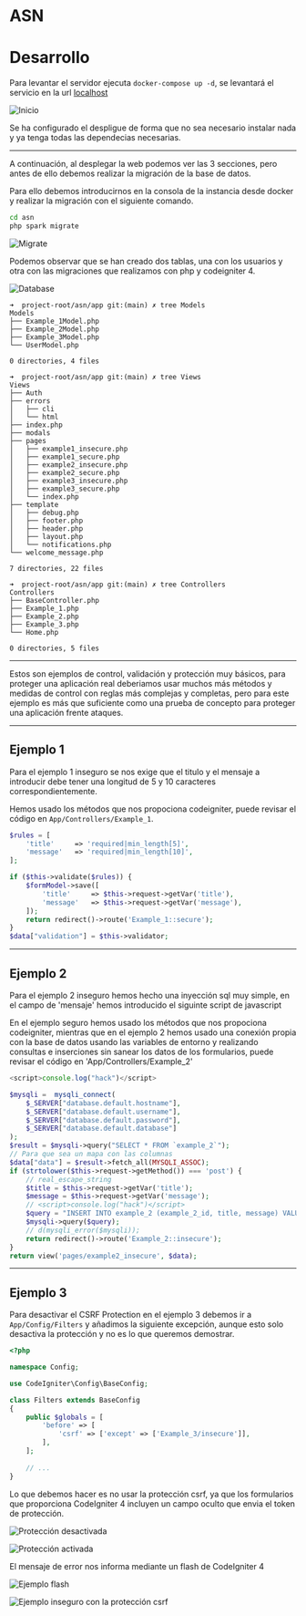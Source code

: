 ASN
===

# Desarrollo

Para levantar el servidor ejecuta `docker-compose up -d`, se levantará el servicio en la
url [localhost](http://localhost:80)

![Inicio](assets/Img-1.png)

Se ha configurado el despligue de forma que no sea necesario instalar nada y ya tenga todas las dependecias necesarias.

---

A continuación, al desplegar la web podemos ver las 3 secciones, pero antes de ello debemos realizar la migración de la base de datos.

Para ello debemos introducirnos en la consola de la instancia desde docker y realizar la migración con el siguiente comando.

```bash
cd asn
php spark migrate
```

![Migrate](assets/Img-2.png)

Podemos observar que se han creado dos tablas, una con los usuarios y otra con las migraciones que realizamos con php y codeigniter 4.

![Database](assets/Img-3.png)


```
➜  project-root/asn/app git:(main) ✗ tree Models
Models
├── Example_1Model.php
├── Example_2Model.php
├── Example_3Model.php
└── UserModel.php

0 directories, 4 files
```

```
➜  project-root/asn/app git:(main) ✗ tree Views
Views
├── Auth
├── errors
│   ├── cli
│   └── html
├── index.php
├── modals
├── pages
│   ├── example1_insecure.php
│   ├── example1_secure.php
│   ├── example2_insecure.php
│   ├── example2_secure.php
│   ├── example3_insecure.php
│   ├── example3_secure.php
│   └── index.php
├── template
│   ├── debug.php
│   ├── footer.php
│   ├── header.php
│   ├── layout.php
│   └── notifications.php
└── welcome_message.php

7 directories, 22 files
```

```
➜  project-root/asn/app git:(main) ✗ tree Controllers
Controllers
├── BaseController.php
├── Example_1.php
├── Example_2.php
├── Example_3.php
└── Home.php

0 directories, 5 files
```

--- 

Estos son ejemplos de control, validación y protección muy básicos, para proteger una aplicación real deberiamos usar muchos más métodos y medidas de control con reglas más complejas y completas, pero para este ejemplo es más que suficiente como una prueba de concepto para proteger una aplicación frente ataques.

---

## Ejemplo 1

Para el ejemplo 1 inseguro se nos exige que el titulo y el mensaje a introducir debe tener una longitud de 5 y 10 caracteres correspondientemente.

Hemos usado los métodos que nos propociona codeigniter, puede revisar el código en `App/Controllers/Example_1`.


```php
$rules = [
    'title'     => 'required|min_length[5]',
    'message'   => 'required|min_length[10]',
];

if ($this->validate($rules)) {
    $formModel->save([
        'title'     => $this->request->getVar('title'),
        'message'   => $this->request->getVar('message'),
    ]);
    return redirect()->route('Example_1::secure');
}
$data["validation"] = $this->validator;
 ```

---

## Ejemplo 2

Para el ejemplo 2 inseguro hemos hecho una inyección sql muy simple, en el campo de 'mensaje' hemos introducido el siguinte script de javascript

En el ejemplo seguro hemos usado los métodos que nos propociona codeigniter, mientras que en el ejemplo 2 hemos usado una conexión propia con la base de datos usando las variables de entorno y realizando consultas e inserciones sin sanear los datos de los formularios, puede revisar el código en 'App/Controllers/Example_2'

```js
<script>console.log("hack")</script>
 ```

```php
$mysqli =  mysqli_connect(
    $_SERVER["database.default.hostname"], 
    $_SERVER["database.default.username"], 
    $_SERVER["database.default.password"], 
    $_SERVER["database.default.database"]
);
$result = $mysqli->query("SELECT * FROM `example_2`");
// Para que sea un mapa con las columnas 
$data["data"] = $result->fetch_all(MYSQLI_ASSOC); 
if (strtolower($this->request->getMethod()) === 'post') {
    // real_escape_string
    $title = $this->request->getVar('title');
    $message = $this->request->getVar('message');
    // <script>console.log("hack")</script>
    $query = "INSERT INTO example_2 (example_2_id, title, message) VALUES (NULL, '". $title ."', '". $message ."')";
    $mysqli->query($query);
    // d(mysqli_error($mysqli));
    return redirect()->route('Example_2::insecure');
}
return view('pages/example2_insecure', $data);
```

---

## Ejemplo 3

Para desactivar el CSRF Protection en el ejemplo 3 debemos ir a `App/Config/Filters` y añadimos la siguiente excepción, aunque esto solo desactiva la protección y no es lo que queremos demostrar.

```php
<?php

namespace Config;

use CodeIgniter\Config\BaseConfig;

class Filters extends BaseConfig
{
    public $globals = [
        'before' => [
            'csrf' => ['except' => ['Example_3/insecure']],
        ],
    ];
 
    // ...
}
```

Lo que debemos hacer es no usar la protección csrf, ya que los formularios que proporciona CodeIgniter 4 incluyen un campo oculto que envia el token de protección.

![Protección desactivada](assets/Img-4.png)

![Protección activada](assets/Img-5.png)

El mensaje de error nos informa mediante un flash de CodeIgniter 4

![Ejemplo flash](assets/Img-6.png)

![Ejemplo inseguro con la protección csrf](assets/Img-6-inseguro-con-csrf-activado.png)


